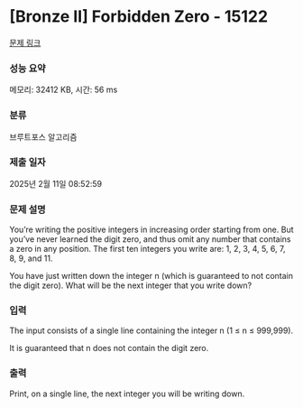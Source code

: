 # [Bronze II] Forbidden Zero - 15122 

[문제 링크](https://www.acmicpc.net/problem/15122) 

### 성능 요약

메모리: 32412 KB, 시간: 56 ms

### 분류

브루트포스 알고리즘

### 제출 일자

2025년 2월 11일 08:52:59

### 문제 설명

<p>You’re writing the positive integers in increasing order starting from one. But you’ve never learned the digit zero, and thus omit any number that contains a zero in any position. The first ten integers you write are: 1, 2, 3, 4, 5, 6, 7, 8, 9, and 11.</p>

<p>You have just written down the integer n (which is guaranteed to not contain the digit zero). What will be the next integer that you write down?</p>

### 입력 

 <p>The input consists of a single line containing the integer n (1 ≤ n ≤ 999,999).</p>

<p>It is guaranteed that n does not contain the digit zero.</p>

### 출력 

 <p>Print, on a single line, the next integer you will be writing down.</p>

